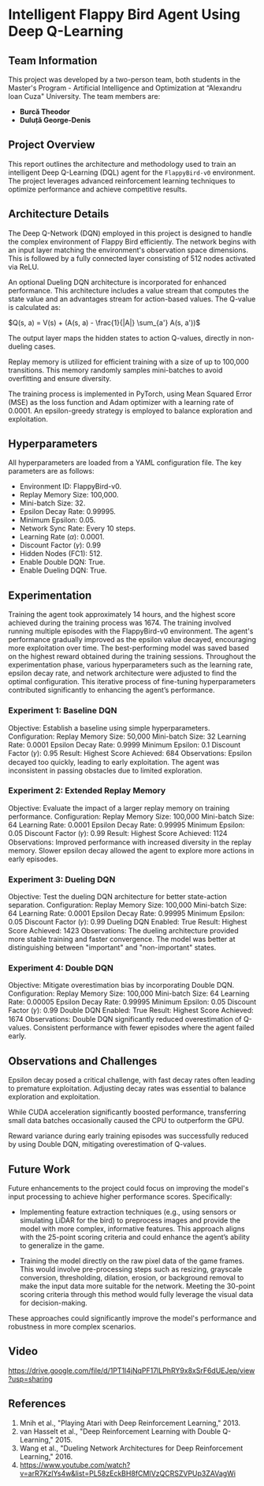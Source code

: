 # Intelligent Flappy Bird Agent Using Deep Q-Learning

## Team Information
This project was developed by a two-person team, both students in the Master's Program - Artificial Intelligence and Optimization at “Alexandru Ioan Cuza" University. The team members are:
- **Burcă Theodor**  
- **Duluță George-Denis**  

## Project Overview
This report outlines the architecture and methodology used to train an intelligent Deep Q-Learning (DQL) agent for the `FlappyBird-v0` environment. The project leverages advanced reinforcement learning techniques to optimize performance and achieve competitive results.

## Architecture Details
The Deep Q-Network (DQN) employed in this project is designed to handle the complex environment of Flappy Bird efficiently. The network begins with an input layer matching the environment's observation space dimensions. This is followed by a fully connected layer consisting of 512 nodes activated via ReLU.

An optional Dueling DQN architecture is incorporated for enhanced performance. This architecture includes a value stream that computes the state value and an advantages stream for action-based values. The Q-value is calculated as:

$`Q(s, a) = V(s) + (A(s, a) - \frac{1}{|A|} \sum_{a'} A(s, a'))`$

The output layer maps the hidden states to action Q-values, directly in non-dueling cases.

Replay memory is utilized for efficient training with a size of up to 100,000 transitions. This memory randomly samples mini-batches to avoid overfitting and ensure diversity.

The training process is implemented in PyTorch, using Mean Squared Error (MSE) as the loss function and Adam optimizer with a learning rate of 0.0001. An epsilon-greedy strategy is employed to balance exploration and exploitation.

## Hyperparameters
All hyperparameters are loaded from a YAML configuration file. The key parameters are as follows:

- Environment ID: FlappyBird-v0.
- Replay Memory Size: 100,000.
- Mini-batch Size: 32.
- Epsilon Decay Rate: 0.99995.
- Minimum Epsilon: 0.05.
- Network Sync Rate: Every 10 steps.
- Learning Rate ($`\alpha`$): 0.0001.
- Discount Factor ($`\gamma`$): 0.99
- Hidden Nodes (FC1): 512.
- Enable Double DQN: True.
- Enable Dueling DQN: True.

## Experimentation
Training the agent took approximately 14 hours, and the highest score achieved during the training process was 1674. The training involved running multiple episodes with the FlappyBird-v0 environment. The agent's performance gradually improved as the epsilon value decayed, encouraging more exploitation over time. The best-performing model was saved based on the highest reward obtained during the training sessions.
Throughout the experimentation phase, various hyperparameters such as the learning rate, epsilon decay rate, and network architecture were adjusted to find the optimal configuration. This iterative process of fine-tuning hyperparameters contributed significantly to enhancing the agent’s performance.

### Experiment 1: Baseline DQN
Objective: Establish a baseline using simple hyperparameters.
Configuration:
Replay Memory Size: 50,000
Mini-batch Size: 32
Learning Rate: 0.0001
Epsilon Decay Rate: 0.9999
Minimum Epsilon: 0.1
Discount Factor (𝛾): 0.95
Result:
Highest Score Achieved: 684
Observations:
Epsilon decayed too quickly, leading to early exploitation.
The agent was inconsistent in passing obstacles due to limited exploration.

### Experiment 2: Extended Replay Memory
Objective: Evaluate the impact of a larger replay memory on training performance.
Configuration:
Replay Memory Size: 100,000
Mini-batch Size: 64
Learning Rate: 0.0001
Epsilon Decay Rate: 0.99995
Minimum Epsilon: 0.05
Discount Factor (𝛾): 0.99
Result:
Highest Score Achieved: 1124
Observations:
Improved performance with increased diversity in the replay memory.
Slower epsilon decay allowed the agent to explore more actions in early episodes.

### Experiment 3: Dueling DQN
Objective: Test the dueling DQN architecture for better state-action separation.
Configuration:
Replay Memory Size: 100,000
Mini-batch Size: 64
Learning Rate: 0.0001
Epsilon Decay Rate: 0.99995
Minimum Epsilon: 0.05
Discount Factor (𝛾): 0.99
Dueling DQN Enabled: True
Result:
Highest Score Achieved: 1423
Observations:
The dueling architecture provided more stable training and faster convergence.
The model was better at distinguishing between "important" and "non-important" states.

### Experiment 4: Double DQN
Objective: Mitigate overestimation bias by incorporating Double DQN.
Configuration:
Replay Memory Size: 100,000
Mini-batch Size: 64
Learning Rate: 0.00005
Epsilon Decay Rate: 0.99995
Minimum Epsilon: 0.05
Discount Factor (𝛾): 0.99
Double DQN Enabled: True
Result:
Highest Score Achieved: 1674
Observations:
Double DQN significantly reduced overestimation of Q-values.
Consistent performance with fewer episodes where the agent failed early.


## Observations and Challenges
Epsilon decay posed a critical challenge, with fast decay rates often leading to premature exploitation. Adjusting decay rates was essential to balance exploration and exploitation.

While CUDA acceleration significantly boosted performance, transferring small data batches occasionally caused the CPU to outperform the GPU.

Reward variance during early training episodes was successfully reduced by using Double DQN, mitigating overestimation of Q-values.

## Future Work
Future enhancements to the project could focus on improving the model's input processing to achieve higher performance scores. Specifically:

- Implementing feature extraction techniques (e.g., using sensors or simulating LiDAR for the bird) to preprocess images and provide the model with more complex, informative features. This approach aligns with the 25-point scoring criteria and could enhance the agent’s ability to generalize in the game.

- Training the model directly on the raw pixel data of the game frames. This would involve pre-processing steps such as resizing, grayscale conversion, thresholding, dilation, erosion, or background removal to make the input data more suitable for the network. Meeting the 30-point scoring criteria through this method would fully leverage the visual data for decision-making.

These approaches could significantly improve the model's performance and robustness in more complex scenarios.

## Video
https://drive.google.com/file/d/1PT1l4jNqPF17lLPhRY9x8xSrF6dUEJep/view?usp=sharing

## References
1. Mnih et al., "Playing Atari with Deep Reinforcement Learning," 2013.
2. van Hasselt et al., "Deep Reinforcement Learning with Double Q-Learning," 2015.
3. Wang et al., "Dueling Network Architectures for Deep Reinforcement Learning," 2016.
4. https://www.youtube.com/watch?v=arR7KzlYs4w&list=PL58zEckBH8fCMIVzQCRSZVPUp3ZAVagWi
